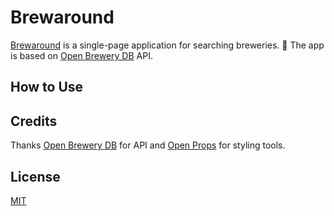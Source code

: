 # Brewaround

[Brewaround](https://www.titamoto.github.io/brewaround) is a single-page application for searching breweries. :beers:
The app is based on [Open Brewery DB](https://www.openbrewerydb.org/) API.

## How to Use



## Credits

Thanks [Open Brewery DB](https://www.openbrewerydb.org/) for API and [Open Props](https://open-props.style/) for styling tools.

## License

[MIT](https://choosealicense.com/licenses/mit/)